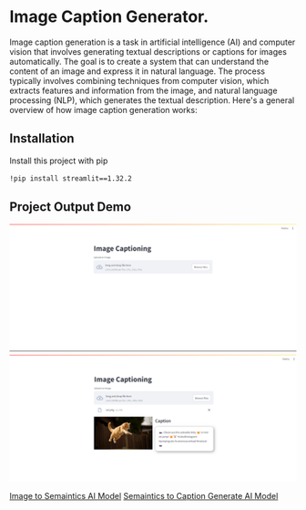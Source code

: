 # Image Caption Generator.

Image caption generation is a task in artificial intelligence (AI) and computer vision that involves generating textual descriptions or captions for images automatically. The goal is to create a system that can understand the content of an image and express it in natural language. The process typically involves combining techniques from computer vision, which extracts features and information from the image, and natural language processing (NLP), which generates the textual description. Here's a general overview of how image caption generation works:



## Installation

Install this project with pip

```bash
!pip install streamlit==1.32.2
```

## Project Output Demo

![Test Image 1](https://github.com/alaminbhuyan/Image-Caption-Generation/blob/master/contents/Screenshot_1.png)
![Test Image 2](https://github.com/alaminbhuyan/Image-Caption-Generation/blob/master/contents/Screenshot_2.png)

[Image to Semaintics AI Model](https://huggingface.co/Salesforce/blip-image-captioning-large)
[Semaintics to Caption Generate AI Model](https://huggingface.co/mistralai/Mixtral-8x7B-Instruct-v0.1)
